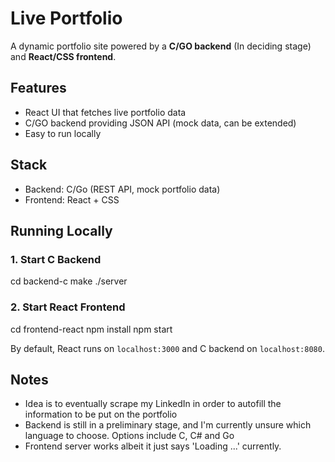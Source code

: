 # Live Portfolio

A dynamic portfolio site powered by a **C/GO backend** (In deciding stage) and **React/CSS frontend**.

## Features

- React UI that fetches live portfolio data
- C/GO backend providing JSON API (mock data, can be extended)
- Easy to run locally

## Stack

- Backend: C/Go (REST API, mock portfolio data)
- Frontend: React + CSS

## Running Locally

### 1. Start C Backend

cd backend-c
make
./server

### 2. Start React Frontend
cd frontend-react
npm install
npm start

By default, React runs on `localhost:3000` and C backend on `localhost:8080`.

## Notes

- Idea is to eventually scrape my LinkedIn in order to autofill the information to be put on the portfolio 
- Backend is still in a preliminary stage, and I'm currently unsure which language to choose. Options include C, C# and Go
- Frontend server works albeit it just says 'Loading ...' currently.
